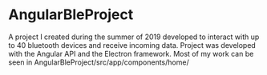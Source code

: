 # AngularBleProject
A project I created during the summer of 2019 developed to interact with up to 40 bluetooth devices and receive incoming data. Project was developed with the Angular API and the Electron framework. Most of my work can be seen in AngularBleProject/src/app/components/home/
